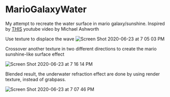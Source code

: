 # MarioGalaxyWater
My attempt to recreate the water surface in mario galaxy/sunshine.
Inspired by [THIS] youtube video by Michael Ashworth

Use texture to displace the wave
![Screen Shot 2020-06-23 at 7 05 03 PM](https://user-images.githubusercontent.com/13420668/85397396-0efe1880-b586-11ea-80f3-79944985bd7e.png)

Crossover another texture in two different directions to create the mario sunshine-like surface effect

![Screen Shot 2020-06-23 at 7 16 14 PM](https://user-images.githubusercontent.com/13420668/85397393-0c9bbe80-b586-11ea-880d-eb94ec1e89a9.png)

Blended result, the underwater refraction effect are done by using render texture, instead of grabpass.

![Screen Shot 2020-06-23 at 7 07 46 PM](https://user-images.githubusercontent.com/13420668/85397410-14f3f980-b586-11ea-98e9-fe2b9fbaa257.png)

[THIS]: https://youtu.be/8rCRsOLiO7k
